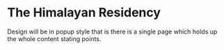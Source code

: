 # The Himalayan Residency

Design will be in popup style that is there is a single page which holds up the whole content stating points.


